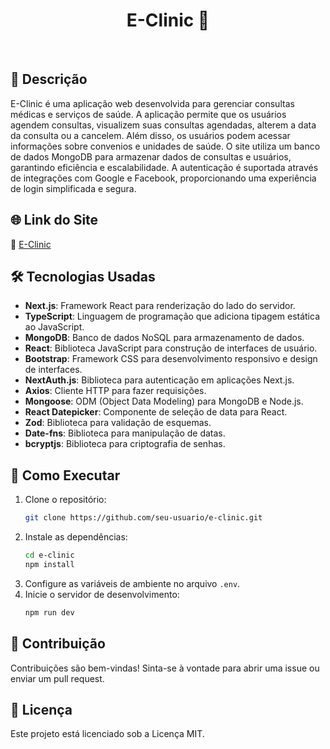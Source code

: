 <h1 style="text-align: center;">E-Clinic 🏥</h1>

<br>

## 📝 Descrição
E-Clinic é uma aplicação web desenvolvida para gerenciar consultas médicas e serviços de saúde. A aplicação permite que os usuários agendem consultas, visualizem suas consultas agendadas, alterem a data da consulta ou a cancelem. Além disso, os usuários podem acessar informações sobre convenios e unidades de saúde. O site utiliza um banco de dados MongoDB para armazenar dados de consultas e usuários, garantindo eficiência e escalabilidade. A autenticação é suportada através de integrações com Google e Facebook, proporcionando uma experiência de login simplificada e segura.

## 🌐 Link do Site
🔗 [E-Clinic](https://e-clinic-projeto.vercel.app)

## 🛠️ Tecnologias Usadas
- **Next.js**: Framework React para renderização do lado do servidor.
- **TypeScript**: Linguagem de programação que adiciona tipagem estática ao JavaScript.
- **MongoDB**: Banco de dados NoSQL para armazenamento de dados.
- **React**: Biblioteca JavaScript para construção de interfaces de usuário.
- **Bootstrap**: Framework CSS para desenvolvimento responsivo e design de interfaces.
- **NextAuth.js**: Biblioteca para autenticação em aplicações Next.js.
- **Axios**: Cliente HTTP para fazer requisições.
- **Mongoose**: ODM (Object Data Modeling) para MongoDB e Node.js.
- **React Datepicker**: Componente de seleção de data para React.
- **Zod**: Biblioteca para validação de esquemas.
- **Date-fns**: Biblioteca para manipulação de datas.
- **bcryptjs**: Biblioteca para criptografia de senhas.

## 🚀 Como Executar
1. Clone o repositório:
   ```bash
   git clone https://github.com/seu-usuario/e-clinic.git
   ```
2. Instale as dependências:
   ```bash
   cd e-clinic
   npm install
   ```
3. Configure as variáveis de ambiente no arquivo `.env`.
4. Inicie o servidor de desenvolvimento:
   ```bash
   npm run dev
   ```

## 🤝 Contribuição
Contribuições são bem-vindas! Sinta-se à vontade para abrir uma issue ou enviar um pull request.

## 📜 Licença
Este projeto está licenciado sob a Licença MIT.
